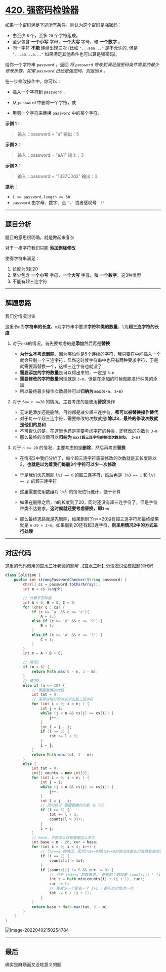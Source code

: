 # [420. 强密码检验器](https://leetcode-cn.com/problems/strong-password-checker/)

如果一个密码满足下述所有条件，则认为这个密码是强密码：

- 由至少 `6` 个，至多 `20` 个字符组成。
- 至少包含 **一个小写** 字母，**一个大写** 字母，和 **一个数字** 。
- 同一字符 **不能** 连续出现三次 (比如 `"...aaa..."` 是不允许的, 但是 `"...aa...a..."` 如果满足其他条件也可以算是强密码)。

给你一个字符串 `password` ，返回 *将 `password` 修改到满足强密码条件需要的最少修改步数。如果 `password` 已经是强密码，则返回 `0` 。*

在一步修改操作中，你可以：

- 插入一个字符到 `password` ，

- 从 `password` 中删除一个字符，或
- 用另一个字符来替换 `password` 中的某个字符。

**示例 1：**

> 输入：password = "a"
> 输出：5

**示例 2：**

> 输入：password = "aA1"
> 输出：3

**示例 3：**

> 输入：password = "1337C0d3"
> 输出：0

**提示：**

- `1 <= password.length <= 50`
- `password` 由字母、数字、点 `'.'` 或者感叹号 `'!'`

---

## 题目分析

题目的意思很明确，就是做起来复杂

对于一串字符我们只能 **添加删除修改**

使得字符串满足：

1. 长度为6到20
2. 至少包含 **一个小写** 字母，**一个大写** 字母，和 **一个数字**，这3种类型
3. 不能有超三连字符

---

## 解题思路

我们分情况讨论

这里令`n`为**字符串的长度**，`m`为字符串中要求**字符种类的数量**，`l`为**超三连字符的长度**
1. 对于`n<6`的情况，首先要考虑的是**添加**然后再是**替换**

	- **为什么不考虑删除**，因为哪怕你是5个连续的字符，我只要在中间插入一个就会只剩一个三连字符，显然这时候字符串中也只有两种要求字符，于是就需要再替换一个，这样三连字符也就没了
	- **需要添加的字符数量**是可以得出来的，一定是 `6-n`
	- **需要修改的字符数量**同理就是 `3-m`，但是在添加的时候就能进行种类的添加
	- 所以最终最少操作次数最终可以**归纳为 `max(6-n, 3-m)`**
2. 对于 `6<= n <=20` 的情况，主要考虑的是使用**替换**操作

	- 无论是添加还是删除，目的都是减少超三连字符，**都可以被替换操作替代**
	- 对于每一个超三连字符，需要修改的次数就是**l除以3**，**最终的修改次数就是他们的总和**
	- 不可否认的是，在这里也还是需要考虑字符的种类，即修改的次数为 `3-m`
	- 那么最终的次数可以**归纳为 `max(超三连字符的修改次数总和， 3-m)`**
3. 对于 ``n >= 20`` 的情况，主要考虑的是**删除**，然后再考虑**替换**

	- 在情况2中我们分析了，每个超三连字符需要修改的次数就是其长度除以3，**也就是以为着我们每删3个字符可以少一次修改**

	- 于是我们优先删除 `l%3 == 0` 的超三连字符，然后再是` l%3 == 1` 和 `l%3 == 2 `的超三连字符

	- 这里需要使用数组对 `l%3 `的情况进行统计，便于计算

	- 如果在删除之后，n的长度到了20，同时还没有超三连字符了，但是字符种类不达要求，**这时候就还要考虑替换，即`3-m`**

	- 那么最终思路就是先删除，如果删到了n==20没有超三连字符那最终结果就是 `n-20 + 3-m`，如果删到20还有超3连字符，**则采用情况2中的方式进行处理**


---

## 对应代码

这里的代码借用的[宫水三叶老师](https://leetcode-cn.com/u/ac_oier/)的题解 [【宫水三叶】分情况讨论模拟题](https://leetcode-cn.com/problems/strong-password-checker/solution/by-ac_oier-unp5/)的代码

```java
class Solution {
    public int strongPasswordChecker(String password) {
        char[] cs = password.toCharArray();
        int n = cs.length;

        // 计算字符种类
        int A = 0, B = 0, C = 0;
        for (char c : cs) {
            if (c >= 'a' && c <= 'z'){
                A = 1;}
            else if (c >= '0' && c <= '9') {
                B = 1;
            }
            else if (c >= 'A' && c <= 'Z') {
                C = 1;
            }
        }
        int m = A + B + C;

        // 情况1
        if (n < 6) {
            return Math.max(6 - n, 3 - m);
        }
        // 情况2
        else if (n <= 20) {
            // 需要替换的次数
            int tot = 0;
            // 采用双指针的方式求出超三连字符
            for (int i = 0; i < n; ) {
                int j = i;
                while (j < n && cs[j] == cs[i]) {
                    j++;
                }
                int l = j - i;
                if (l >= 3) {
                    tot += l / 3;
                }
                i = j;
            }
            return Math.max(tot, 3 - m);
        }
        else {
            int tot = 0;
            int[] counts = new int[3];
            for (int i = 0; i < n; ) {
                int j = i;
                while (j < n && cs[j] == cs[i]) {
                    j++;
                }
                int l = j - i;
                // 同时统计 需要替换的次数 与 l%3
                if (l >= 3) {
                    tot += l / 3;
                    counts[l % 3]++;
                }
                i = j;
            }
            // base，不管怎么样都要删这么多次
            int base = n - 20, cur = base;
            for (int i = 0; i < 3; i++) {
                // l%3==2 的情况，因为l%3==0和l%3==0的情况在删去只会就会变成l%3==2，同时每改一次等价于删除3次，所以替代
                if (i == 2) {
                    counts[i] = tot;
                }
                if (counts[i] != 0 && cur != 0) {
                    // 对于 l%3==i 的数来说， 要删的个数就是 counts[i] * (i + 1)
                    int t = Math.min(counts[i] * (i + 1), cur);
                    cur -= t;
                    // 每减少一个删去一个 i+1 ，都可以少修改一次
                    tot -= t / (i + 1);
                }
            }
            return base + Math.max(tot, 3 - m);
        }
    }
}
```

![image-20220402150254784](https://pic.livorth.cn/img/image-20220402150254784.png)

---

## 最后

确实是麻烦而又没啥意义的题
